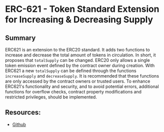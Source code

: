 # ERC-621 - Token Standard Extension for Increasing & Decreasing Supply

## Summary

ERC621 is an extension to the ERC20 standard. It adds two functions to increase and decrease the total amount of tokens in circulation. In short, it proposes that `totalSupply` can be changed. ERC20 only allows a single token emission event defined by the contract owner during creation. With ERC621 a new `totalSupply` can be defined through the functions `increaseSupply` and `decreaseSupply`. It is recommended that these functions are only accessed by the contract owners or trusted users. To enhance ERC621's functionality and security, and to avoid potential errors, additional functions for overflow checks, contract property modifications and restricted privileges, should be implemented.

## Resources:

* [Github](https://github.com/ethereum/EIPs/pull/621)
